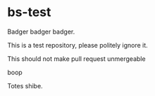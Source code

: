 bs-test
=======

Badger badger badger.

This is a test repository, please politely ignore it.

This should not make pull request unmergeable

boop

Totes shibe.
